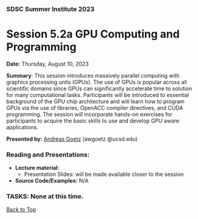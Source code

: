 ### SDSC Summer Institute 2023
# Session 5.2a GPU Computing and Programming

**Date:** Thursday, August 10, 2023

**Summary**: This session introduces massively parallel computing with graphics processing units (GPUs). The use of GPUs is popular across all scientific domains since GPUs can significantly accelerate time to solution for many computational tasks. Participants will be introduced to essential background of the GPU chip architecture and will learn how to program GPUs via the use of libraries, OpenACC compiler directives, and CUDA programming. The session will incorporate hands-on exercises for participants to acquire the basic skills to use and develop GPU aware applications.

**Presented by:** [Andreas Goetz](https://www.sdsc.edu/research/researcher_spotlight/goetz_andreas.html) (awgoetz @ucsd.edu)

### Reading and Presentations:
* **Lecture material:**
   * Presentation Slides: will be made available closer to the session
* **Source Code/Examples:** N/A

### TASKS: None at this time.

[Back to Top](#top)
